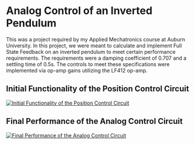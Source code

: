 # Analog Control of an Inverted Pendulum
This was a project required by my Applied Mechatronics course at Auburn University.  In this project, we were meant to calculate and implement Full State Feedback
on an inverted pendulum to meet certain performance requirements.  The requirements were a damping coefficient of 0.707 and a settling time of 0.5s.  The controls to
meet these specifications were implemented via op-amp gains utilizing the LF412 op-amp.

## Initial Functionality of the Position Control Circuit
[![Initial Functionality of the Position Control Circuit](https://img.youtube.com/vi/LRjNv5_xP1Q/0.jpg)](https://youtu.be/LRjNv5_xP1Q)

## Final Performance of the Analog Control Circuit
[![Final Performance of the Analog Control Circuit](https://img.youtube.com/vi/xHAjFVZcSTY/0.jpg)](https://youtu.be/xHAjFVZcSTY)
